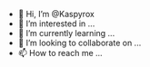 - 👋 Hi, I’m @Kaspyrox
- 👀 I’m interested in ...
- 🌱 I’m currently learning ...
- 💞️ I’m looking to collaborate on ...
- 📫 How to reach me ...

<!---
Kaspyrox/Kaspyrox is a ✨ special ✨ repository because its `README.md` (this file) appears on your GitHub profile.
You can click the Preview link to take a look at your changes.
--->

